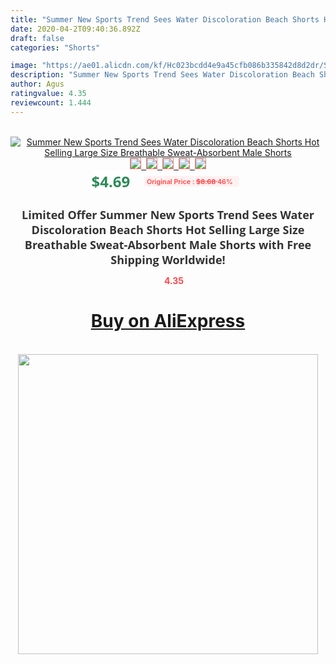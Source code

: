 ```yaml
---
title: "Summer New Sports Trend Sees Water Discoloration Beach Shorts Hot Selling Large Size Breathable Sweat-Absorbent Male Shorts"
date: 2020-04-2T09:40:36.892Z
draft: false
categories: "Shorts"

image: "https://ae01.alicdn.com/kf/Hc023bcdd4e9a45cfb086b335842d8d2dr/Summer-New-Sports-Trend-Sees-Water-Discoloration-Beach-Shorts-Hot-Selling-Large-Size-Breathable-Sweat-Absorbent.jpg"
description: "Summer New Sports Trend Sees Water Discoloration Beach Shorts Hot Selling Large Size Breathable Sweat-Absorbent Male Shorts"
author: Agus
ratingvalue: 4.35
reviewcount: 1.444
---
```

<br>
<div style="text-align: center;">
<a href="https://s.click.aliexpress.com/e/_AZoBTn" target="_blank" rel="nofollow noopener noreferrer"><img alt="Summer New Sports Trend Sees Water Discoloration Beach Shorts Hot Selling Large Size Breathable Sweat-Absorbent Male Shorts" class="magnifier-image" src="https://ae01.alicdn.com/kf/Hc023bcdd4e9a45cfb086b335842d8d2dr/Summer-New-Sports-Trend-Sees-Water-Discoloration-Beach-Shorts-Hot-Selling-Large-Size-Breathable-Sweat-Absorbent.jpg_640x640.jpg">
<br>
<img style="border:1px solid salmon" src="https://ae01.alicdn.com/kf/Hc023bcdd4e9a45cfb086b335842d8d2dr/Summer-New-Sports-Trend-Sees-Water-Discoloration-Beach-Shorts-Hot-Selling-Large-Size-Breathable-Sweat-Absorbent.jpg_120x120.jpg">&nbsp;&nbsp;<img style="border:1px solid salmon" src="https://ae01.alicdn.com/kf/H8f1cec0c32124b69973ab64136dc9837W/Summer-New-Sports-Trend-Sees-Water-Discoloration-Beach-Shorts-Hot-Selling-Large-Size-Breathable-Sweat-Absorbent.jpg_120x120.jpg">&nbsp;&nbsp;<img style="border:1px solid salmon" src="https://ae01.alicdn.com/kf/Hb51003d9317c4281bd700ca130118646Y/Summer-New-Sports-Trend-Sees-Water-Discoloration-Beach-Shorts-Hot-Selling-Large-Size-Breathable-Sweat-Absorbent.jpg_120x120.jpg">&nbsp;&nbsp;<img style="border:1px solid salmon" src="https://ae01.alicdn.com/kf/H0086f16ea67d4b7a88e8485e309dd2a8C/Summer-New-Sports-Trend-Sees-Water-Discoloration-Beach-Shorts-Hot-Selling-Large-Size-Breathable-Sweat-Absorbent.jpg_120x120.jpg">&nbsp;&nbsp;<img style="border:1px solid salmon" src="https://ae01.alicdn.com/kf/Hb3f7007c283b4171910ba2c9e2c0a371k/Summer-New-Sports-Trend-Sees-Water-Discoloration-Beach-Shorts-Hot-Selling-Large-Size-Breathable-Sweat-Absorbent.jpg_120x120.jpg"></a></div><br0>
<div style="text-align: center;"><span style="background-color: white; border: 0px; box-sizing: border-box; color: seagreen; display: inline-block; font-family: &quot;open sans&quot; , &quot;arial&quot; , &quot;helvetica&quot; , sans-serif , &quot;heiti&quot;; font-size: 24px; font-stretch: inherit; font-weight: 700; line-height: inherit; margin: 0px 10px 0px 0px; padding: 0px; vertical-align: middle;">$4.69 </span>
<span style="background: rgb(255 , 241 , 241); border-radius: 3px; border: 0px; box-sizing: border-box; color: #ff4747; display: inline-block; font-family: inherit; font-size: 12px; font-stretch: inherit; font-style: inherit; font-variant: inherit; font-weight: 600; line-height: inherit; margin: 0px; padding: 2px 5px; transform: scale(0.9); vertical-align: middle;">Original Price : <b style="text-decoration: line-through;">$8.68 </b> 46%&nbsp;&nbsp;</span></div>
<h1 style="color: #333333; display: inline-block; font-family: &quot;open sans&quot; , &quot;arial&quot; , &quot;helvetica&quot; , sans-serif , &quot;heiti&quot;; font-size: 18px; font-stretch: inherit; font-weight: 700; text-align: center;">Limited Offer Summer New Sports Trend Sees Water Discoloration Beach Shorts Hot Selling Large Size Breathable Sweat-Absorbent Male Shorts with Free Shipping Worldwide!</h1>
<div style="color: #ff4747; text-align: center;">
<img src="https://4.bp.blogspot.com/-M0ZcTcb-5uY/XleCXlxnR4I/AAAAAAAAAEc/OrjgMkXV1oMQFaCRZj5HQwOCBcu3w1FegCPcBGAYYCw/s1600/star.png" style="height: 15px;">&nbsp;<b>4.35</b></div>
<div class="button_cont" align="center"><a class="buynow_a" href="https://s.click.aliexpress.com/e/_AZoBTn" target="_blank" rel="nofollow noopener noreferrer"><H1>Buy on AliExpress</H1></a></div><br>
<div class="separator" style="clear: both; text-align: center;">
<img src="https://lh3.googleusercontent.com/-pTy5HemUv9M/XlePHvY0dAI/AAAAAAAAAE4/0nX5iRUoIWY8eMW9Dpxeirr157OZliDIgCLcBGAsYHQ/s1600/badge.gif" width="480">
</div>
